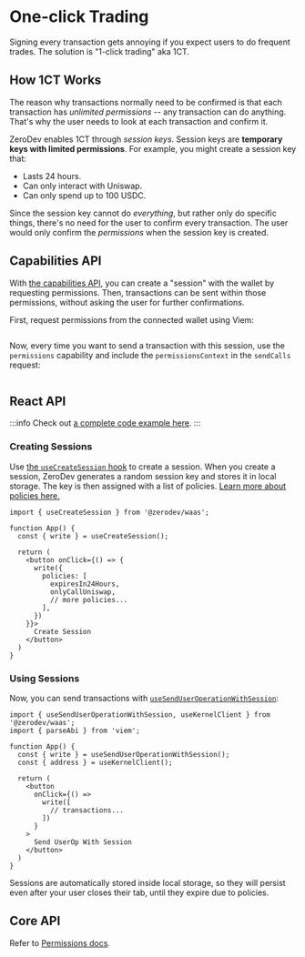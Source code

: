 # One-click Trading

Signing every transaction gets annoying if you expect users to do frequent trades.  The solution is "1-click trading" aka 1CT.

## How 1CT Works

The reason why transactions normally need to be confirmed is that each transaction has *unlimited permissions* -- any transaction can do anything.  That's why the user needs to look at each transaction and confirm it.

ZeroDev enables 1CT through *session keys*.  Session keys are **temporary keys with limited permissions**.  For example, you might create a session key that:

- Lasts 24 hours.
- Can only interact with Uniswap.
- Can only spend up to 100 USDC.

Since the session key cannot do *everything*, but rather only do specific things, there's no need for the user to confirm every transaction.  The user would only confirm the *permissions* when the session key is created.

## Capabilities API

With [the capabilities API](/smart-wallet/quickstart-capabilities), you can create a "session" with the wallet by requesting permissions.  Then, transactions can be sent within those permissions, without asking the user for further confirmations.

First, request permissions from the connected wallet using Viem:

```ts
```

Now, every time you want to send a transaction with this session, use the `permissions` capability and include the `permissionsContext` in the `sendCalls` request:

```ts
```

## React API

:::info
Check out [a complete code example here](https://github.com/zerodevapp/waas-examples/tree/main/session-keys).
:::

### Creating Sessions

Use [the `useCreateSession` hook](/react/use-create-session) to create a session.  When you create a session, ZeroDev generates a random session key and stores it in local storage.  The key is then assigned with a list of policies.  [Learn more about policies here.](/smart-wallet/permissions/intro)

```tsx
import { useCreateSession } from '@zerodev/waas';
 
function App() {
  const { write } = useCreateSession();
  
  return (
    <button onClick={() => {
      write({
        policies: [
          expiresIn24Hours,
          onlyCallUniswap,
          // more policies...
        ],
      })
    }}>
      Create Session
    </button>
  )
}
```

### Using Sessions

Now, you can send transactions with [`useSendUserOperationWithSession`](/react/use-send-useroperation-with-session):

```tsx
import { useSendUserOperationWithSession, useKernelClient } from '@zerodev/waas';
import { parseAbi } from 'viem';
 
function App() {
  const { write } = useSendUserOperationWithSession();
  const { address } = useKernelClient();
 
  return (
    <button 
      onClick={() =>
        write([
          // transactions...
        ])
      }
    >
      Send UserOp With Session
    </button>
  )
}
```

Sessions are automatically stored inside local storage, so they will persist even after your user closes their tab, until they expire due to policies.

## Core API

Refer to [Permissions docs](/smart-wallet/permissions/intro).